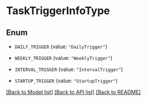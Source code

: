# TaskTriggerInfoType

## Enum


* `DAILY_TRIGGER` (value: `"DailyTrigger"`)

* `WEEKLY_TRIGGER` (value: `"WeeklyTrigger"`)

* `INTERVAL_TRIGGER` (value: `"IntervalTrigger"`)

* `STARTUP_TRIGGER` (value: `"StartupTrigger"`)


[[Back to Model list]](../README.md#documentation-for-models) [[Back to API list]](../README.md#documentation-for-api-endpoints) [[Back to README]](../README.md)


